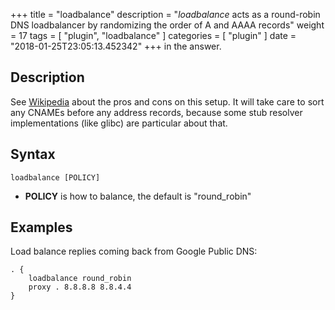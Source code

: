 +++
title = "loadbalance"
description = "*loadbalance* acts as a round-robin DNS loadbalancer by randomizing the order of A and AAAA records"
weight = 17
tags = [ "plugin", "loadbalance" ]
categories = [ "plugin" ]
date = "2018-01-25T23:05:13.452342"
+++
 in the answer.

## Description
 
 See [Wikipedia](https://en.wikipedia.org/wiki/Round-robin_DNS) about the pros and cons on this
 setup. It will take care to sort any CNAMEs before any address records, because some stub resolver
 implementations (like glibc) are particular about that.

## Syntax

~~~
loadbalance [POLICY]
~~~

* **POLICY** is how to balance, the default is "round_robin"

## Examples

Load balance replies coming back from Google Public DNS:

~~~ corefile
. {
    loadbalance round_robin
    proxy . 8.8.8.8 8.8.4.4
}
~~~
